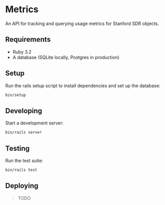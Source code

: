 # Metrics

An API for tracking and querying usage metrics for Stanford SDR objects.

## Requirements

- Ruby 3.2
- A database (SQLite locally, Postgres in production)

## Setup

Run the rails setup script to install dependencies and set up the database:

```bash
bin/setup
```

## Developing

Start a development server:

```bash
bin/rails server
```

## Testing

Run the test suite:

```bash
bin/rails test
```

## Deploying

> TODO
